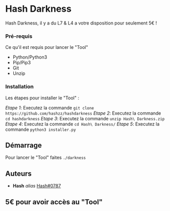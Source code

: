 # Hash Darkness

Hash Darkness, il y a du L7 & L4 a votre disposition pour seulement 5€ !

### Pré-requis

Ce qu'il est requis pour lancer le "Tool"

- Python/Python3
- Pip/Pip3
- Git
- Unzip

### Installation

Les étapes pour installer le "Tool" :

_Etape 1_: Executez la commande ``git clone https://github.com/hashzz/hashdarkness``
_Etape 2_: Executez la commande ``cd hashdarkness``
_Etape 3_: Executez la commande ``unzip Hash\ Darkness.zip``
_Etape 4_: Executez la commande ``cd Hash\ Darkness/``
_Etape 5_: Executez la commande ``python3 installer.py``


## Démarrage

Pour lancer le "Tool" faites ``./darkness``

## Auteurs

* **Hash** _alias_ [Hash#0787](https://discord.com)

## 5€ pour avoir accès au "Tool"

